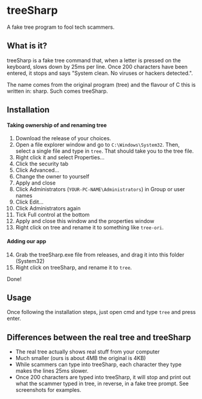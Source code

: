 # treeSharp
A fake tree program to fool tech scammers.

## What is it?

treeSharp is a fake tree command that, when a letter is pressed on the keyboard, slows down by 25ms per line. Once 200 characters have been entered, it stops and says "System clean. No viruses or hackers detected.".

The name comes from the original program (tree) and the flavour of C this is written in: sharp. Such comes treeSharp.

## Installation

#### Taking ownership of and renaming tree
1. Download the release of your choices.
2. Open a file explorer window and go to `C:\Windows\System32`. Then, select a single file and type in `tree`. That should take you to the tree file.
3. Right click it and select Properties...
4. Click the security tab
5. Click Advanced...
6. Change the owner to yourself
7. Apply and close
8. Click Administrators (`YOUR-PC-NAME\Administrators`) in Group or user names
9. Click Edit...
10. Click Administrators again
11. Tick Full control at the bottom
12. Apply and close this window and the properties window
13. Right click on tree and rename it to something like `tree-ori`.

#### Adding our app
14. Grab the treeSharp.exe file from releases, and drag it into this folder (System32)
15. Right click on treeSharp, and rename it to `tree`.

Done!

## Usage

Once following the installation steps, just open cmd and type `tree` and press enter.

## Differences between the real tree and treeSharp

- The real tree actually shows real stuff from your computer
- Much smaller (ours is about 4MB the original is 4KB)
- While scammers can type into treeSharp, each character they type makes the lines 25ms slower.
- Once 200 characters are typed into treeSharp, it will stop and print out what the scammer typed in tree, in reverse, in a fake tree prompt. See screenshots for examples.
